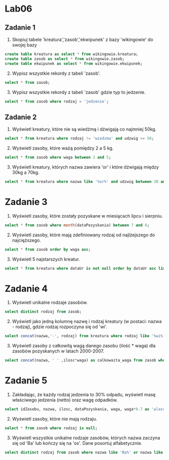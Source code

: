 # Lab06
## Zadanie 1
1. Skopiuj tabele 'kreatura','zasob','ekwipunek' z bazy 'wikingowie' do swojej bazy
```sql
create table kreatura as select * from wikingowie.kreatura;
create table zasob as select * from wikingowie.zasob;
create table ekwipunek as select * from wikingowie.ekwipunek;
```
2. Wypisz wszystkie rekordy z tabeli 'zasob'.
```sql
select * from zasob;
```
3. Wypisz wszystkie rekordy z tabeli 'zasob' gdzie typ to jedzenie.
```sql
select * from zasob where rodzaj = 'jedzenie';
```
## Zadanie 2
1. Wyświetl kreatury, które nie są wiedźmą i dźwigają co najmniej 50kg.
```sql
select * from kreatura where rodzaj != 'wiedzma' and udzwig >= 50;
```
2. Wyświetl zasoby, które ważą pomiędzy 2 a 5 kg.
```sql
select * from zasob where waga between 2 and 5;
```
3. Wyświetl kreatury, których nazwa zawiera 'or' i które dźwigają między 30kg a 70kg.
```sql
select * from kreatura where nazwa like '%or%' and udzwig between 30 and 70;
```
# Zadanie 3
1. Wyświetl zasoby, które zostały pozyskane w miesiącach lipcu i sierpniu. 
```sql
select * from zasob where month(dataPozyskania) between 7 and 8;
```
2. Wyświetl zasoby, które mają zdefiniowany rodzaj od najlżejszego do najcięższego. 
```sql
select * from zasob order by waga asc;
```
3. Wyświetl 5 najstarszych kreatur.
```sql
select * from kreatura where dataUr is not null order by dataUr asc limit 5;
```
# Zadanie 4
1. Wyświetl unikalne rodzaje zasobów. 
```sql
select distinct rodzaj from zasob;
```
2. Wyświetl jako jedną kolumnę nazwę i rodzaj kreatury (w postaci: nazwa - rodzaj), gdzie rodzaj rozpoczyna się od 'wi'.
```sql
select concat(nazwa,'-', rodzaj) from kreatura where rodzaj like '%wi%';
```
3. Wyświetl zasoby z całkowitą wagą danego zasobu (ilość * waga) dla zasobów pozyskanych w latach 2000-2007.
```sql
select concat(nazwa, ' ' ,ilosc*waga) as calkowaita_waga from zasob where year(dataPozyskania) between 2000 and 2007;
```
# Zadanie 5
1. Zakładając, że każdy rodzaj jedzenia to 30% odpadu, wyświetl masę właściwego jedzenia (netto) oraz wagę odpadków.
```sql
select idZasobu, nazwa, ilosc, dataPozyskania, waga, waga*0.7 as 'wlasciwa waga', waga * 0.3 as 'masa odpadkow', rodzaj from zasob;
```
2. Wyświetl zasoby, które nie mają rodzaju.
```sql
select * from zasob where rodzaj is null;
```
3. Wyświetl wszystkie unikalne rodzaje zasobów, których nazwa zaczyna się od 'Ba' lub kończy się na 'os'. Dane posortuj alfabetycznie.
```sql
select distinct rodzaj from zasob where nazwa like 'Ba%' or nazwa like '%os' order by rodzaj asc;
```
